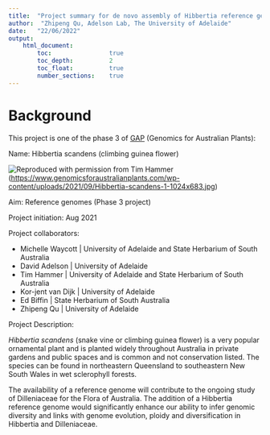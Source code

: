 ```yaml
---
title:  "Project summary for de novo assembly of Hibbertia reference genome"
author:  "Zhipeng Qu, Adelson Lab, The University of Adelaide"
date:   "22/06/2022"
output: 
    html_document:
        toc:                true
        toc_depth:          2
        toc_float:          true
        number_sections:    true
---
```


# Background 

This project is one of the phase 3 of [GAP](https://www.genomicsforaustralianplants.com/hibbertia-scandens/) (Genomics for Australian Plants):

Name: Hibbertia scandens (climbing guinea flower)

![Reproduced with permission from Tim Hammer](./figures/00_Fig1_Hibbertia_scandens.jpg)(https://www.genomicsforaustralianplants.com/wp-content/uploads/2021/09/Hibbertia-scandens-1-1024x683.jpg)

Aim: Reference genomes (Phase 3 project)

Project initiation: Aug 2021

Project collaborators:

- Michelle Waycott | University of Adelaide and State Herbarium of South Australia
- David Adelson | University of Adelaide
- Tim Hammer | University of Adelaide and State Herbarium of South Australia
- Kor-jent van Dijk | University of Adelaide
- Ed Biffin | State Herbarium of South Australia
- Zhipeng Qu | University of Adelaide

Project Description:

*Hibbertia scandens* (snake vine or climbing guinea flower) is a very popular ornamental plant and is planted widely throughout Australia in private gardens and public spaces and is common and not conservation listed. The species can be found in northeastern Queensland to southeastern New South Wales in wet sclerophyll forests.

The availability of a reference genome will contribute to the ongoing study of Dilleniaceae for the Flora of Australia. The addition of a Hibbertia reference genome would significantly enhance our ability to infer genomic diversity and links with genome evolution, ploidy and diversification in Hibbertia and Dilleniaceae.



